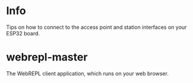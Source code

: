# Info
Tips on how to connect to the access point and station interfaces on your ESP32 board.

# webrepl-master
The WebREPL client application, which runs on your web browser.